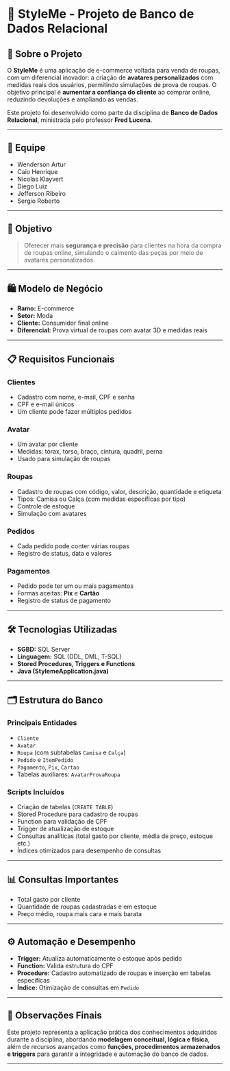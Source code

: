 # 👚 StyleMe - Projeto de Banco de Dados Relacional

## 📌 Sobre o Projeto

O **StyleMe** é uma aplicação de e-commerce voltada para venda de roupas, com um diferencial inovador: a criação de **avatares personalizados** com medidas reais dos usuários, permitindo simulações de prova de roupas. O objetivo principal é **aumentar a confiança do cliente** ao comprar online, reduzindo devoluções e ampliando as vendas.

Este projeto foi desenvolvido como parte da disciplina de **Banco de Dados Relacional**, ministrada pelo professor **Fred Lucena**.

---

## 👥 Equipe

- Wenderson Artur  
- Caio Henrique  
- Nicolas Klayvert  
- Diego Luiz  
- Jefferson Ribeiro  
- Sergio Roberto  

---

## 🧠 Objetivo

> Oferecer mais **segurança e precisão** para clientes na hora da compra de roupas online, simulando o caimento das peças por meio de avatares personalizados.

---

## 🛍️ Modelo de Negócio

- **Ramo:** E-commerce
- **Setor:** Moda
- **Cliente:** Consumidor final online
- **Diferencial:** Prova virtual de roupas com avatar 3D e medidas reais

---

## 📋 Requisitos Funcionais

### Clientes
- Cadastro com nome, e-mail, CPF e senha
- CPF e e-mail únicos
- Um cliente pode fazer múltiplos pedidos

### Avatar
- Um avatar por cliente
- Medidas: tórax, torso, braço, cintura, quadril, perna
- Usado para simulação de roupas

### Roupas
- Cadastro de roupas com código, valor, descrição, quantidade e etiqueta
- Tipos: Camisa ou Calça (com medidas específicas por tipo)
- Controle de estoque
- Simulação com avatares

### Pedidos
- Cada pedido pode conter várias roupas
- Registro de status, data e valores

### Pagamentos
- Pedido pode ter um ou mais pagamentos
- Formas aceitas: **Pix** e **Cartão**
- Registro de status de pagamento

---

## 🛠️ Tecnologias Utilizadas

- **SGBD:** SQL Server
- **Linguagem:** SQL (DDL, DML, T-SQL)
- **Stored Procedures, Triggers e Functions**
- **Java (StylemeApplication.java)**

---

## 🗂️ Estrutura do Banco

### Principais Entidades
- `Cliente`
- `Avatar`
- `Roupa` (com subtabelas `Camisa` e `Calça`)
- `Pedido` e `ItemPedido`
- `Pagamento`, `Pix`, `Cartao`
- Tabelas auxiliares: `AvatarProvaRoupa`

### Scripts Incluídos
- Criação de tabelas (`CREATE TABLE`)
- Stored Procedure para cadastro de roupas
- Function para validação de CPF
- Trigger de atualização de estoque
- Consultas analíticas (total gasto por cliente, média de preço, estoque etc.)
- Índices otimizados para desempenho de consultas

---

## 📊 Consultas Importantes

- Total gasto por cliente
- Quantidade de roupas cadastradas e em estoque
- Preço médio, roupa mais cara e mais barata

---

## ⚙️ Automação e Desempenho

- **Trigger:** Atualiza automaticamente o estoque após pedido
- **Function:** Valida estrutura do CPF
- **Procedure:** Cadastro automatizado de roupas e inserção em tabelas específicas
- **Índice:** Otimização de consultas em `Pedido`

---

## 📌 Observações Finais

Este projeto representa a aplicação prática dos conhecimentos adquiridos durante a disciplina, abordando **modelagem conceitual, lógica e física**, além de recursos avançados como **funções, procedimentos armazenados e triggers** para garantir a integridade e automação do banco de dados.

---

